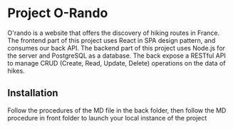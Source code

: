 


# Project O-Rando

O'rando is a website that offers the discovery of hiking routes in France. 
The frontend part of this project uses React in SPA design pattern, and consumes our back API.
The backend part of this project uses Node.js for the server and PostgreSQL as a database. The back expose a RESTful API to manage CRUD (Create, Read, Update, Delete) operations on the data of hikes.

## Installation 

Follow the procedures of the MD file in the back folder, 
then follow the MD procedure in front folder to launch your local instance of the project
